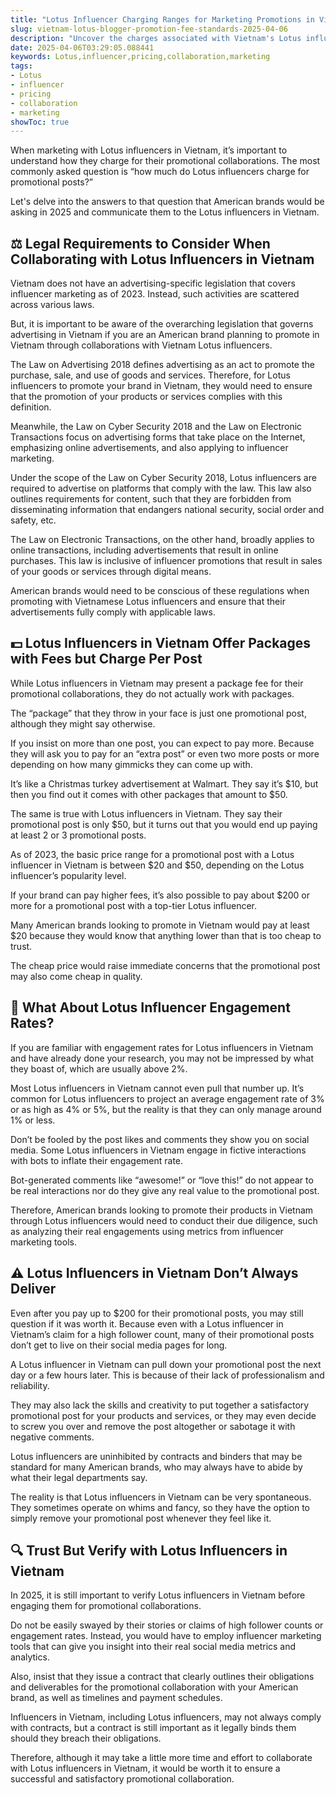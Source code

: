 ```yaml
---
title: "Lotus Influencer Charging Ranges for Marketing Promotions in Vietnam"
slug: vietnam-lotus-blogger-promotion-fee-standards-2025-04-06
description: "Uncover the charges associated with Vietnam's Lotus influencers in 2025 for promotional collaborations targeting American brands."
date: 2025-04-06T03:29:05.088441
keywords: Lotus,influencer,pricing,collaboration,marketing
tags:
- Lotus
- influencer
- pricing
- collaboration
- marketing
showToc: true
---
```


When marketing with Lotus influencers in Vietnam, it’s important to understand how they charge for their promotional collaborations. The most commonly asked question is “how much do Lotus influencers charge for promotional posts?”

Let's delve into the answers to that question that American brands would be asking in 2025 and communicate them to the Lotus influencers in Vietnam.


## ⚖️ Legal Requirements to Consider When Collaborating with Lotus Influencers in Vietnam

Vietnam does not have an advertising-specific legislation that covers influencer marketing as of 2023. Instead, such activities are scattered across various laws. 

But, it is important to be aware of the overarching legislation that governs advertising in Vietnam if you are an American brand planning to promote in Vietnam through collaborations with Vietnam Lotus influencers.

The Law on Advertising 2018 defines advertising as an act to promote the purchase, sale, and use of goods and services. Therefore, for Lotus influencers to promote your brand in Vietnam, they would need to ensure that the promotion of your products or services complies with this definition.

Meanwhile, the Law on Cyber Security 2018 and the Law on Electronic Transactions focus on advertising forms that take place on the Internet, emphasizing online advertisements, and also applying to influencer marketing.

Under the scope of the Law on Cyber Security 2018, Lotus influencers are required to advertise on platforms that comply with the law. This law also outlines requirements for content, such that they are forbidden from disseminating information that endangers national security, social order and safety, etc.

The Law on Electronic Transactions, on the other hand, broadly applies to online transactions, including advertisements that result in online purchases. This law is inclusive of influencer promotions that result in sales of your goods or services through digital means.

American brands would need to be conscious of these regulations when promoting with Vietnamese Lotus influencers and ensure that their advertisements fully comply with applicable laws.


## 💵 Lotus Influencers in Vietnam Offer Packages with Fees but Charge Per Post

While Lotus influencers in Vietnam may present a package fee for their promotional collaborations, they do not actually work with packages.

The “package” that they throw in your face is just one promotional post, although they might say otherwise. 

If you insist on more than one post, you can expect to pay more. Because they will ask you to pay for an “extra post” or even two more posts or more depending on how many gimmicks they can come up with.

It’s like a Christmas turkey advertisement at Walmart. They say it’s $10, but then you find out it comes with other packages that amount to $50. 

The same is true with Lotus influencers in Vietnam. They say their promotional post is only $50, but it turns out that you would end up paying at least 2 or 3 promotional posts.

As of 2023, the basic price range for a promotional post with a Lotus influencer in Vietnam is between $20 and $50, depending on the Lotus influencer’s popularity level.

If your brand can pay higher fees, it’s also possible to pay about $200 or more for a promotional post with a top-tier Lotus influencer.

Many American brands looking to promote in Vietnam would pay at least $20 because they would know that anything lower than that is too cheap to trust.

The cheap price would raise immediate concerns that the promotional post may also come cheap in quality. 


## 👀 What About Lotus Influencer Engagement Rates?

If you are familiar with engagement rates for Lotus influencers in Vietnam and have already done your research, you may not be impressed by what they boast of, which are usually above 2%.

Most Lotus influencers in Vietnam cannot even pull that number up. It’s common for Lotus influencers to project an average engagement rate of 3% or as high as 4% or 5%, but the reality is that they can only manage around 1% or less.

Don’t be fooled by the post likes and comments they show you on social media. Some Lotus influencers in Vietnam engage in fictive interactions with bots to inflate their engagement rate. 

Bot-generated comments like “awesome!” or “love this!” do not appear to be real interactions nor do they give any real value to the promotional post.

Therefore, American brands looking to promote their products in Vietnam through Lotus influencers would need to conduct their due diligence, such as analyzing their real engagements using metrics from influencer marketing tools. 


## ⚠️ Lotus Influencers in Vietnam Don’t Always Deliver 

Even after you pay up to $200 for their promotional posts, you may still question if it was worth it. Because even with a Lotus influencer in Vietnam’s claim for a high follower count, many of their promotional posts don’t get to live on their social media pages for long. 

A Lotus influencer in Vietnam can pull down your promotional post the next day or a few hours later. This is because of their lack of professionalism and reliability.

They may also lack the skills and creativity to put together a satisfactory promotional post for your products and services, or they may even decide to screw you over and remove the post altogether or sabotage it with negative comments.

Lotus influencers are uninhibited by contracts and binders that may be standard for many American brands, who may always have to abide by what their legal departments say.

The reality is that Lotus influencers in Vietnam can be very spontaneous. They sometimes operate on whims and fancy, so they have the option to simply remove your promotional post whenever they feel like it.


## 🔍 Trust But Verify with Lotus Influencers in Vietnam

In 2025, it is still important to verify Lotus influencers in Vietnam before engaging them for promotional collaborations.

Do not be easily swayed by their stories or claims of high follower counts or engagement rates. Instead, you would have to employ influencer marketing tools that can give you insight into their real social media metrics and analytics.

Also, insist that they issue a contract that clearly outlines their obligations and deliverables for the promotional collaboration with your American brand, as well as timelines and payment schedules. 

Influencers in Vietnam, including Lotus influencers, may not always comply with contracts, but a contract is still important as it legally binds them should they breach their obligations.  

Therefore, although it may take a little more time and effort to collaborate with Lotus influencers in Vietnam, it would be worth it to ensure a successful and satisfactory promotional collaboration.
